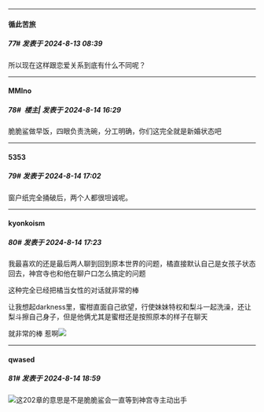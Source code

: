 ﻿
*****

####  循此苦旅  
##### 77#       发表于 2024-8-13 08:39

所以现在这样跟恋爱关系到底有什么不同呢？


*****

####  MMIno  
##### 78#         楼主| 发表于 2024-8-14 16:29

脆脆鲨做早饭，四眼负责洗碗，分工明确，你们这完全就是新婚状态吧


*****

####  5353  
##### 79#       发表于 2024-8-14 17:02

窗户纸完全捅破后，两个人都很坦诚呢。


*****

####  kyonkoism  
##### 80#       发表于 2024-8-14 17:23

我最喜欢的还是最后两人聊到回到原本世界的问题，橘直接默认自己是女孩子状态回去，神宫寺也和他在聊户口怎么搞定的问题

这种完全已经把橘当女性的对话就非常的棒

让我想起darkness里，蜜柑直面自己欲望，行使妹妹特权和梨斗一起洗澡，还让梨斗擦自己身子，但是他俩尤其是蜜柑还是按照原本的样子在聊天

就非常的棒 惹啊<img src="https://static.saraba1st.com/image/smiley/face2017/152.png" referrerpolicy="no-referrer">


*****

####  qwased  
##### 81#       发表于 2024-8-14 18:59

<img src="https://static.saraba1st.com/image/smiley/face2017/067.png" referrerpolicy="no-referrer">这202章的意思是不是脆脆鲨会一直等到神宫寺主动出手

